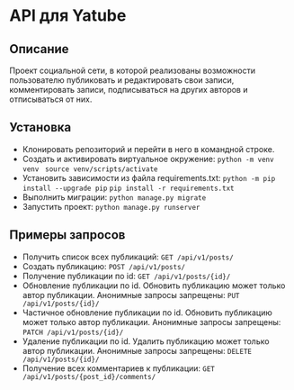 # API для Yatube

## Описание

Проект социальной сети, в которой реализованы возможности пользователю публиковать и редактировать свои записи, комментировать записи, подписываться на других авторов и отписываться от них.

## Установка

- Клонировать репозиторий и перейти в него в командной строке.
- Cоздать и активировать виртуальное окружение:
```python -m venv venv ```
```source venv/scripts/activate```
- Установить зависимости из файла requirements.txt:
```python -m pip install --upgrade pip```
```pip install -r requirements.txt```
- Выполнить миграции:
```python manage.py migrate```
- Запустить проект:
```python manage.py runserver```

## Примеры запросов
- Получить список всех публикаций:
```GET /api/v1/posts/```
- Создать публикацию:
```POST /api/v1/posts/```
- Получение публикации по id:
```GET /api/v1/posts/{id}/```
- Обновление публикации по id. Обновить публикацию может только автор публикации. Анонимные запросы запрещены:
```PUT /api/v1/posts/{id}/```
- Частичное обновление публикации по id. Обновить публикацию может только автор публикации. Анонимные запросы запрещены:
```PATCH /api/v1/posts/{id}/```
- Удаление публикации по id. Удалить публикацию может только автор публикации. Анонимные запросы запрещены:
```DELETE /api/v1/posts/{id}/```
- Получение всех комментариев к публикации:
```GET /api/v1/posts/{post_id}/comments/```
